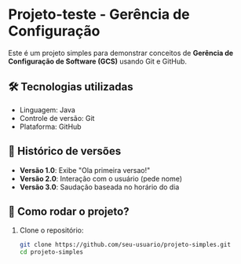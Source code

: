 # Projeto-teste - Gerência de Configuração

Este é um projeto simples para demonstrar conceitos de **Gerência de Configuração de Software (GCS)** usando Git e GitHub.

## 🛠 Tecnologias utilizadas
- Linguagem: Java
- Controle de versão: Git
- Plataforma: GitHub 

## 📌 Histórico de versões
- **Versão 1.0**: Exibe "Ola primeira versao!"
- **Versão 2.0**: Interação com o usuário (pede nome)
- **Versão 3.0**: Saudação baseada no horário do dia

## 🚀 Como rodar o projeto?
1. Clone o repositório:  
   ```bash
   git clone https://github.com/seu-usuario/projeto-simples.git
   cd projeto-simples
